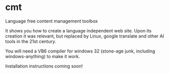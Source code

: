 # cmt
Language free content management toolbox

It shows you how to create a language independent web site. 
Upon its creation it was relevant, but replaced by Linux, google translate and other AI tools in the 21st century.

You will need a VB6 compiler for windows 32 (stone-age junk, including windows-anything) to make it work.

Installation instructions coming soon!


